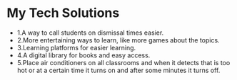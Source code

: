  # My Tech Solutions
* 1.A way to call students on dismissal times easier. 
* 2.More entertaining ways to learn, like more games about the topics. 
* 3.Learning platforms for easier learning. 
* 4.A digital library for books and easy access. 
* 5.Place air conditioners on all classrooms and when it detects that is too hot or at a certain time it turns on and after some minutes it turns off. 
